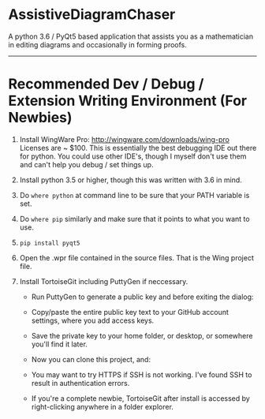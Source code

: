 # AssistiveDiagramChaser
A python 3.6 / PyQt5 based application that assists you as a mathematician in editing diagrams and occasionally in forming proofs.

---

# Recommended Dev / Debug / Extension Writing Environment (For Newbies)

1. Install WingWare Pro: http://wingware.com/downloads/wing-pro
    Licenses are ~ $100.  This is essentially the best debugging IDE out there for python.
    You could use other IDE's, though I myself don't use them and can't help you debug / set things up.
    
2. Install python 3.5 or higher, though this was written with 3.6 in mind.

3. Do `where python` at command line to be sure that your PATH variable is set.

4. Do `where pip` similarly and make sure that it points to what you want to use.

5. `pip install pyqt5`

6. Open the .wpr file contained in the source files.  That is the Wing project file.

7. Install TortoiseGit including PuttyGen if neccessary.
        
    * Run PuttyGen to generate a public key and before exiting the dialog:
    
    * Copy/paste the entire public key text to your GitHub account settings, where you add access keys.
    
    * Save the private key to your home folder, or desktop, or somewhere you'll find it later.
    
    * Now you can clone this project, and:
   
    * You may want to try HTTPS if SSH is not working.  I've found SSH to result in authentication errors.
    
    * If you're a complete newbie, TortoiseGit after install is accessed by right-clicking anywhere in a folder explorer.
          
